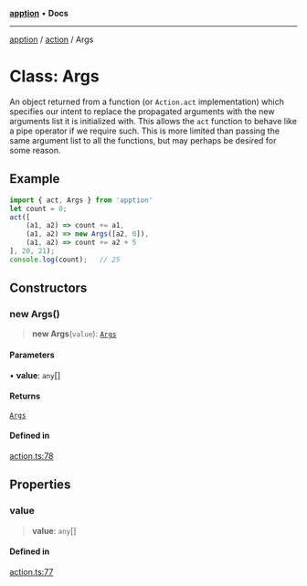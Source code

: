[**apption**](../../README.md) • **Docs**

***

[apption](../../modules.md) / [action](../README.md) / Args

# Class: Args

An object returned from a function (or `Action.act` implementation) which specifies our intent to 
replace the propagated arguments with the new arguments list it is initialized with. This allows the 
`act` function to behave like a pipe operator if we require such. This is more limited than 
passing the same argument list to all the functions, but may perhaps be desired for some reason.

## Example

```ts
import { act, Args } from 'apption'
let count = 0;
act([
    (a1, a2) => count += a1,
    (a1, a2) => new Args([a2, 0]),
    (a1, a2) => count += a2 + 5
], 20, 21);
console.log(count);   // 25
```

## Constructors

### new Args()

> **new Args**(`value`): [`Args`](Args.md)

#### Parameters

• **value**: `any`[]

#### Returns

[`Args`](Args.md)

#### Defined in

[action.ts:78](https://github.com/mksunny1/apption/blob/edbec5398a9c4dd80aef328bce86959614ae2fb4/src/action.ts#L78)

## Properties

### value

> **value**: `any`[]

#### Defined in

[action.ts:77](https://github.com/mksunny1/apption/blob/edbec5398a9c4dd80aef328bce86959614ae2fb4/src/action.ts#L77)
